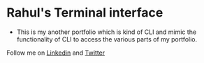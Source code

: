 # Rahul's Terminal interface


* This is my another portfolio which is kind of CLI and mimic the functionality of CLI to access the various parts of my portfolio.


Follow me on [Linkedin](https://linkedin.com/in/RahulB001) and [Twitter](https://twitter.com/Twts_RahulB)